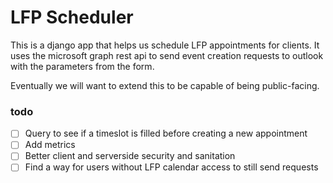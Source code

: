 # LFP Scheduler

This is a django app that helps us schedule LFP appointments for clients. It uses the microsoft graph rest api to send event creation requests to outlook with the parameters from the form.

Eventually we will want to extend this to be capable of being public-facing.

### todo

- [ ] Query to see if a timeslot is filled before creating a new appointment
- [ ] Add metrics
- [ ] Better client and serverside security and sanitation
- [ ] Find a way for users without LFP calendar access to still send requests
